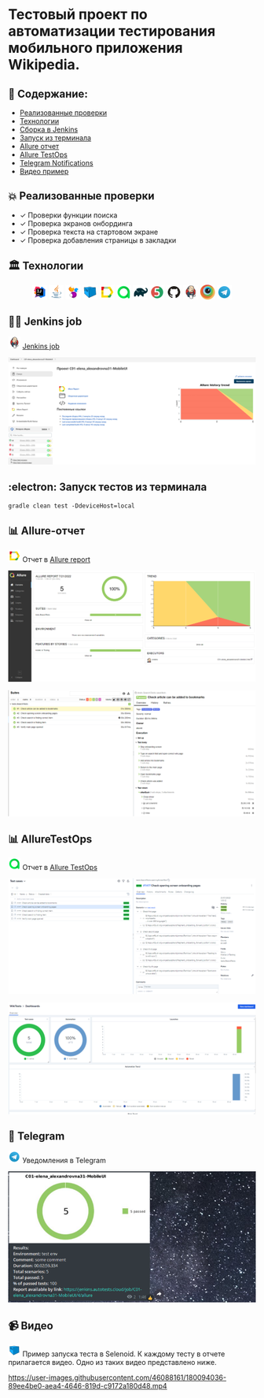 # Тестовый проект по автоматизации тестирования мобильного приложения Wikipedia. 

## :memo: Содержание:

- [Реализованные проверки](#boom-Реализованные-проверки)
- [Технологии](#classical_building-Технологии)
- [Сборка в Jenkins](#man_cook-Jenkins-job)
- [Запуск из терминала](#electron-Запуск-тестов-из-терминала)
- [Allure отчет](#bar_chart-Allure-отчет)
- [Allure TestOps](#bar_chart-alluretestops)
- [Telegram Notifications](#robot-telegram)
- [Видео пример](#video_camera-Видео)


## :boom: Реализованные проверки

- ✓ Проверки функции поиска
- ✓ Проверка экранов онбординга
- ✓ Проверка текста на стартовом экране
- ✓ Проверка добавления страницы в закладки

## :classical_building: Технологии

<p align="center">
<img width="6%" title="Idea" src="images/logo/Idea.svg">
<img width="6%" title="Java" src="images/logo/Java.svg">
<img width="6%" title="Selenide" src="images/logo/Selenide.svg">
<img width="6%" title="Selenide" src="images/logo/Selenoid.svg">
<img width="6%" title="Allure Report" src="images/logo/Allure.svg">
<img width="6%" title="Allure Report" src="images/logo/Allure_TestOps.svg">
<img width="6%" title="Gradle" src="images/logo/Gradle.svg">
<img width="6%" title="JUnit5" src="images/logo/Junit5.svg">
<img width="6%" title="GitHub" src="images/logo/GitHub.svg">
<img width="6%" title="Jenkins" src="images/logo/Jenkins.svg">
<img width="6%" title="Browserstack" src="images/logo/browserstack-icon.svg">
<img width="6%" title="Jenkins" src="images/logo/Telegram.svg">
</p>

## :man_cook: Jenkins job
<img src="images/logo/Jenkins.svg" width="25" height="25"  alt="Jenkins"/></a>  <a target="_blank" href="https://jenkins.autotests.cloud/job/C01-elena_alexandrovna31-MobileUI/">Jenkins job</a>
<p align="center">
<a href="https://jenkins.autotests.cloud/job/C01-elena_alexandrovna31-MobileUI/"><img src="images/screen/jenkins.png" alt="Jenkins"/></a>
</p>

## :electron: Запуск тестов из терминала

```
gradle clean test -DdeviceHost=local
```

## :bar_chart: Allure-отчет
<img src="images/logo/Allure.svg" width="25" height="25"  alt="Allure"/></a> Отчет в <a target="_blank" href="https://jenkins.autotests.cloud/job/C01-elena_alexandrovna31-MobileUI/4/allure/">Allure report</a>
<p align="center">
<a href="https://jenkins.autotests.cloud/job/C01-elena_alexandrovna31-MobileUI/4/allure/"><img src="images/screen/allure1.png" alt="Jenkins"/></a>
</p>
<p align="center">
<a href="https://jenkins.autotests.cloud/job/C01-elena_alexandrovna31-MobileUI/4/allure/"><img src="images/screen/allure2.png" alt="Jenkins"/></a>
</p>

## :bar_chart: AllureTestOps
<img src="images/logo/Allure_TestOps.svg" width="25" height="25"  alt="Allure"/></a> Отчет в <a target="_blank" href="https://allure.autotests.cloud/project/1487/dashboards">Allure TestOps</a>
<p align="center">
<img src="images/screen/alluretestops1.png" alt="Jenkins"/>
</p>
<p align="center">
<img src="images/screen/alluretestops2.png" alt="Jenkins"/>
</p>

## :robot: Telegram
<img src="images/logo/Telegram.svg" width="25" height="25"  alt="Allure"/></a> Уведомления в Telegram
<p align="center">
<img src="images/screen/Telegram.png" alt="Jenkins"/>
</p>


## :video_camera: Видео
<img src="images/logo/Selenoid.svg" width="25" height="25"  alt="Allure"/></a> Пример запуска теста в Selenoid.
К каждому тесту в отчете прилагается видео. Одно из таких видео представлено ниже.

https://user-images.githubusercontent.com/46088161/180094036-89ee4be0-aea4-4646-819d-c9172a180d48.mp4
